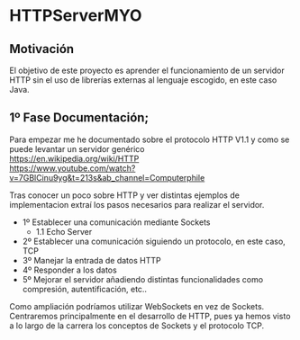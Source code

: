 # HTTPServerMYO
## Motivación
El objetivo de este proyecto es aprender el funcionamiento de un servidor HTTP sin el uso de librerías externas al lenguaje escogido, en este caso Java.  
## 1º Fase Documentación;  
Para empezar me he documentado sobre el protocolo HTTP V1.1 y como se puede levantar un servidor genérico  
https://en.wikipedia.org/wiki/HTTP  
https://www.youtube.com/watch?v=7GBlCinu9yg&t=213s&ab_channel=Computerphile  
  
Tras conocer un poco sobre HTTP y ver distintas ejemplos de implementacion extraí los pasos necesarios para realizar el servidor.  
- 1º Establecer una comunicación mediante Sockets
    - 1.1 Echo Server
- 2º Establecer una comunicación siguiendo un protocolo, en este caso, TCP 
- 3º Manejar la entrada de datos HTTP
- 4º Responder a los datos
- 5º Mejorar el servidor añadiendo distintas funcionalidades como compresión, autentificación, etc..  

Como ampliación podríamos utilizar WebSockets en vez de Sockets.  
Centraremos principalmente en el desarrollo de HTTP, pues ya hemos visto a lo largo de la carrera los conceptos de Sockets y el protocolo TCP.  


